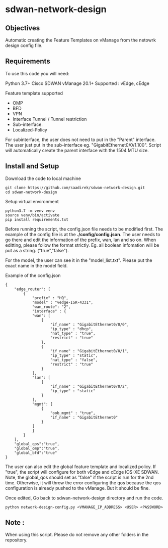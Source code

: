 # sdwan-network-design
## Objectives
Automatic creating the Feature Templates on vManage from the netowrk design config file.

## Requirements
To use this code you will need:

Python 3.7+
Cisco SDWAN vManage 20.1+
Supported : vEdge, cEdge 

Feature template supported 
- OMP 
- BFD 
- VPN 
- Interface Tunnel / Tunnel restriction
- Sub-interface.
- Localized-Policy
 
For subinterface, the user does not need to put in the "Parent" interface. The user just put in the sub-interface eg. "GigabitEthernet0/0/1.100". Script will automatically create the parent interface with the 1504 MTU size. 

## Install and Setup 
Download the code to local machine 
```
git clone https://github.com/saadirek/sdwan-network-design.git
cd sdwan-network-design
```
Setup virtual environment
```
python3.7 -m venv venv
source venv/bin/activate
pip install requirements.txt
```
Before running the script, the config.json file needs to be modified first. The example of the config file is at the **./config/config.json**. The user needs to go there and edit the information of the prefix, wan, lan and so on. When editting, please follow the format strictly. Eg. all boolean infomation will be put as a string. ("true","false"). 

For the model, the user can see it in the "model_list.txt". Please put the exact name in the model field.

Example of the config.json 
```
{
    "edge_router": [
        {
            "prefix" : "HQ",
            "model" : "vedge-ISR-4331",
            "wan_route": "2",
            "interface" : {
            "wan": [
                {
                    "if_name" : "GigabitEthernet0/0/0",
                    "ip_type" : "dhcp",
                    "nat_type" : "true",
                    "restrict" : "true"
                },
                {
                    "if_name" : "GigabitEthernet0/0/1",
                    "ip_type" : "static",
                    "nat_type" : "false",
                    "restrict" : "true"
                }
            ],
            "lan": [
                {
                    "if_name" : "GigabitEthernet0/0/2",
                    "ip_type" : "static"
                }
            ],
            "mgmt": [
                {
                    "oob_mgmt" : "true",
                    "if_name" : "GigabitEthernet0"
                }
            ]
            }
        }
    ],  
    "global_qos":"true",
    "global_omp":"true",
    "global_bfd":"true"
}

```
The user can also edit the global feature template and localized policy. If "true", the script will configure for both vEdge and cEdge IOS-XE SDWAN. Note, the global_qos should set as "false" if the script is run for the 2nd time. Otherwise, it will throw the error configuring the qos because the qos configuration is already pushed to the vManage. But it should be fine.

Once edited, Go back to sdwan-network-design directory and run the code.
```
python network-design-config.py <VMANAGE_IP_ADDRESS> <USER> <PASSWORD> 
```

## Note : 
When using this script. Please do not remove any other folders in the repository.
